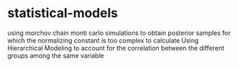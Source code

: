 # statistical-models
using morchov chain monti carlo simulations to obtain posterior samples for which the normalizing constant is too complex to calculate 
Using  Hierarchical Modeling to account  for the correlation between the different groups among the same variable 
